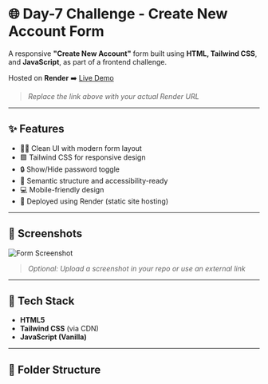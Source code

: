 # 🌐 Day-7 Challenge - Create New Account Form

A responsive **"Create New Account"** form built using **HTML, Tailwind CSS**, and **JavaScript**, as part of a frontend challenge.

Hosted on **Render** ➡️ [Live Demo](https://your-render-url.com)  
> _Replace the link above with your actual Render URL_

---

## ✨ Features

- 👨‍💼 Clean UI with modern form layout
- 🟪 Tailwind CSS for responsive design
- 🔒 Show/Hide password toggle
- 🧠 Semantic structure and accessibility-ready
- 💻 Mobile-friendly design
- 🚀 Deployed using Render (static site hosting)

---

## 📸 Screenshots

![Form Screenshot](https://your-screenshot-link.com)  
> _Optional: Upload a screenshot in your repo or use an external link_

---

## 🚀 Tech Stack

- **HTML5**
- **Tailwind CSS** (via CDN)
- **JavaScript (Vanilla)**

---

## 📁 Folder Structure


